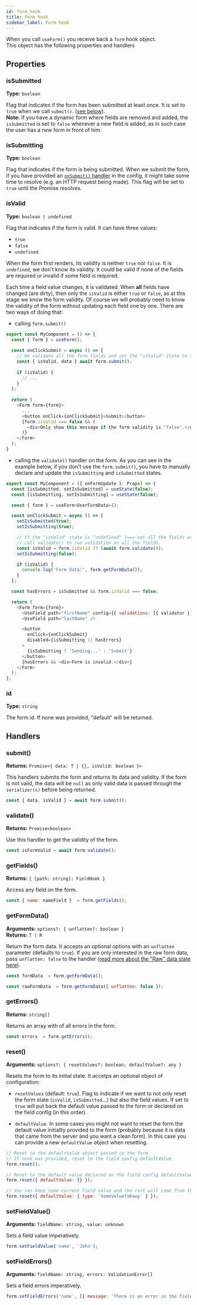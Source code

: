 ```yaml
---
id: form_hook
title: Form hook
sidebar_label: Form hook
---
```


When you call `useForm()` you receive back a `form` hook object.  
This object has the following properties and handlers

## Properties

### isSubmitted

**Type:** `boolean`

Flag that indicates if the form has been submitted at least once. It is set to `true` when we call `submit()`. ([see below](#submit)).  
**Note:** If you have a dynamic form where fields are removed and added, the `isSubmitted` is set to `false` whenever a new field is added, as in such case the user has a new form in front of him.

### isSubmitting

**Type:** `boolean`

Flag that indicates if the form is being submitted. When we submit the form, if you have provided an [`onSubmit()` handler](use_form_hook.md#onsubmitdata-isvalid) in the config, it might take some time to resolve (e.g. an HTTP request being made). This flag will be set to `true` until the Promise resolves.

### isValid

**Type:** `boolean | undefined`

Flag that indicates if the form is valid. It can have three values:
* `true`
* `false`
* `undefined`

When the form first renders, its validity is neither `true` nor `false`. It is `undefined`, we don't know its validity. It could be valid if none of the fields are required or invalid if some field is required.

Each time a field value changes, it is validated. When **all** fields have changed (are dirty), then only the `isValid` is either `true` or `false`, as at this stage we know the form validity. Of course we will probably need to know the validity of the form without updating each field one by one. There are two ways of doing that:

* calling `form.submit()`

```js
export const MyComponent = () => {
  const { form } = useForm();
  
  const onClickSubmit = async () => {
    // We validate all the form fields and set the "isValid" state to true or false
    const { isValid, data } await form.submit();
  
    if (isValid) {
      // ...
    }
  };
  
  return (
    <Form form={form}>
      ...
      <button onClick={onClickSubmit}>Submit</button>
      {form.isValid === false && (
        <div>Only show this message if the form validity is "false".</div>
      )}
    </Form>
  );
}
```

* calling the `validate()` handler on the form. As you can see in the example below, if you don't use the `form.submit()`, you have to manually declare and update the `isSubmitting` and `isSubmitted` states.

```js
export const MyComponent = ({ onFormUpdate }: Props) => {
  const [isSubmitted, setIsSubmitted] = useState(false);
  const [isSubmitting, setIsSubmitting] = useState(false);

  const { form } = useForm<UserFormData>();

  const onClickSubmit = async () => {
    setIsSubmitted(true);
    setIsSubmitting(true);

    // If the "isValid" state is "undefined" (=== not all the fields are dirty),
    // call validate() to run validation on all the fields.
    const isValid = form.isValid ?? (await form.validate());
    setIsSubmitting(false);

    if (isValid) {
      console.log('Form data:', form.getFormData());
    }
  };

  const hasErrors = isSubmitted && form.isValid === false;

  return (
    <Form form={form}>
      <UseField path="firstName" config={{ validations: [{ validator }] }} />
      <UseField path="lastName" />

      <button
        onClick={onClickSubmit}
        disabled={isSubmitting || hasErrors}
      >
        {isSubmitting ? 'Sending...' : 'Submit'}
      </button>
      {hasErrors && <div>Form is invalid.</div>}
    </Form>
  );
};
```

### id

**Type:** `string`

The form id. If none was provided, "default" will be returned.

## Handlers

### submit()

**Returns:** `Promise<{ data: T | {}, isValid: boolean }>`

This handlers submits the form and returns its data and validity. If the form is not valid, the data will be `null` as only valid data is passed through the `serializer(s)` before being returned.

```js
const { data, isValid } = await form.submit();
```

### validate()

**Returns:** `Promise<boolean>`

Use this handler to get the validity of the form.

```js
const isFormValid = await form.validate();
```

### getFields()

**Returns:** `{ [path: string]: FieldHook }`

Access any field on the form.

```js
const { name: nameField }  = form.getFields();
```

### getFormData()

**Arguments:** `options?: { unflatten?: boolean }`  
**Returns:** `T | R`

Return the form data. It accepts an optional options with an `unflatten` parameter (defaults to `true`). If you are only interested in the raw form data, pass `unflatten: false` to the handler ([read more about the "Raw" data state here](in_out_raw_state.md#raw-data-state)).

```js
const formData  = form.getFormData();

const rawFormData  = form.getFormData({ unflatten: false });
```

### getErrors()

**Returns:** `string[]`

Returns an array with of all errors in the form.

```js
const errors  = form.getErrors();
```

### reset()

**Arguments:** `options?: { resetValues?: boolean; defaultValue?: any }` 

Resets the form to its initial state. It accetps an optional object of configuration:

- `resetValues` (default: `true`). Flag to indicate if we want to not only reset the form state (`isValid`, `isSubmitted`...) but also the field values. If set to `true` will put back the default value passed to the form or declared on the field config (in this order).

- `defaultValue`. In some cases you might not want to reset the form the default value initiallly provided to the form (probably because it is data that came from the server and you want a clean form). In this case you can provide a new `defaultValue` object when resetting.

```js
// Reset to the defaultValue object passed to the form
// If none was provided, reset to the field config defaultValue.
form.reset();

// Reset to the default value declared on the field config defaultValue
form.reset({ defaultValue: {} });

// You can keep some current field value and the rest will come from the field config defaultValue.
form.reset({ defaultValue: { type: 'SomeValueToKeep' } });
```

### setFieldValue()

**Arguments:** `fieldName: string, value: unknown` 

Sets a field value imperatively.

```js
form.setFieldValue('name', 'John');
```

### setFieldErrors()

**Arguments:** `fieldName: string, errors: ValidationError[]` 

Sets a field errors imperatively.

```js
form.setFieldErrors('name', [{ message: 'There is an error in the field' }]);
```
